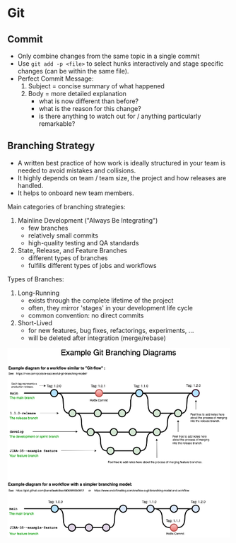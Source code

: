 # Git
## Commit
- Only combine changes from the same topic in a single commit
- Use `git add -p <file>` to select hunks interactively and stage specific changes (can be within the same file).
- Perfect Commit Message:
    1. Subject = concise summary of what happened
    2. Body = more detailed explanation
        - what is now different than before?
        - what is the reason for this change?
        - is there anything to watch out for / anything particularly remarkable?

## Branching Strategy
- A written best practice of how work is ideally structured in your team is needed to avoid mistakes and collisions.
- It highly depends on team / team size, the project and how releases are handled.
- It helps to onboard new team members.

Main categories of branching strategies:
1. Mainline Development ("Always Be Integrating")
    - few branches
    - relatively small commits
    - high-quality testing and QA standards
2. State, Release, and Feature Branches
    - different types of branches
    - fulfills different types of jobs and workflows

Types of Branches:
1. Long-Running
    - exists through the complete lifetime of the project
    - often, they mirror 'stages' in your development life cycle
    - common convention: no direct commits
2. Short-Lived
    - for new features, bug fixes, refactorings, experiments, ...
    - will be deleted after integration (merge/rebase)

<img src="./resources/s1.png">